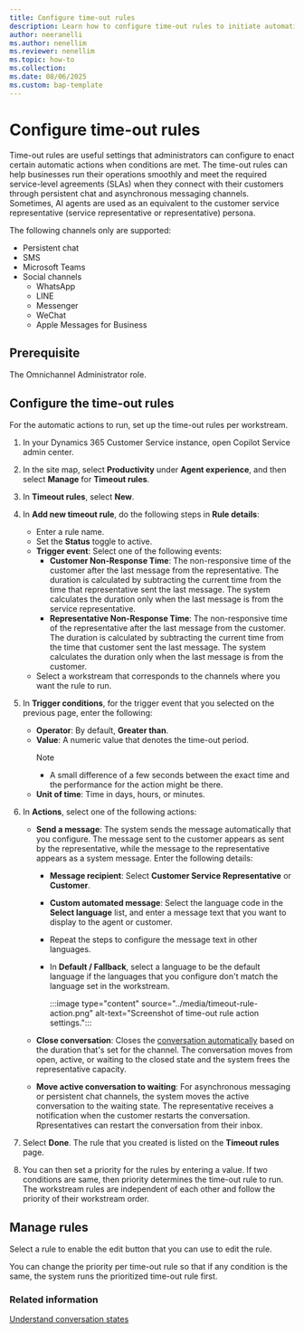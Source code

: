 ```yaml
---
title: Configure time-out rules
description: Learn how to configure time-out rules to initiate automatic actions and significantly improve agent productivity.
author: neeranelli
ms.author: nenellim
ms.reviewer: nenellim
ms.topic: how-to 
ms.collection: 
ms.date: 08/06/2025
ms.custom: bap-template
---
```


# Configure time-out rules

Time-out rules are useful settings that administrators can configure to enact certain automatic actions when conditions are met. The time-out rules can help businesses run their operations smoothly and meet the required service-level agreements (SLAs) when they connect with their customers through persistent chat and asynchronous messaging channels. Sometimes, AI agents are used as an equivalent to the customer service representative (service representative or representative) persona.

The following channels only are supported:

- Persistent chat
- SMS
- Microsoft Teams
- Social channels
   - WhatsApp
   - LINE
   - Messenger
   - WeChat
   - Apple Messages for Business

## Prerequisite

The Omnichannel Administrator role.

## Configure the time-out rules

For the automatic actions to run, set up the time-out rules per workstream.

1. In your Dynamics 365 Customer Service instance, open Copilot Service admin center.

1. In the site map, select **Productivity** under **Agent experience**, and then select **Manage** for **Timeout rules**.
1. In **Timeout rules**, select **New**.
1. In **Add new timeout rule**, do the following steps in **Rule details**:
   - Enter a rule name.
   - Set the **Status** toggle to active.
   - **Trigger event**: Select one of the following events:
       - **Customer Non-Response Time**: The non-responsive time of the customer after the last message from the representative. The duration is calculated by subtracting the current time from the time that representative sent the last message. The system calculates the duration only when the last message is from the service representative.
       - **Representative Non-Response Time**: The non-responsive time of the representative after the last message from the customer. The duration is calculated by subtracting the current time from the time that customer sent the last message. The system calculates the duration only when the last message is from the customer.
   - Select a workstream that corresponds to the channels where you want the rule to run.
1. In **Trigger conditions**, for the trigger event that you selected on the previous page, enter the following:
   - **Operator**: By default, **Greater than**.
   - **Value**: A numeric value that denotes the time-out period.
     > [!NOTE]
     > - A small difference of a few seconds between the exact time and the performance for the action might be there.
   - **Unit of time**: Time in days, hours, or minutes.
1. In **Actions**, select one of the following actions:
   - **Send a message**: The system sends the message automatically that you configure. The message sent to the customer appears as sent by the representative, while the message to the representative appears as a system message. Enter the following details:
      - **Message recipient**: Select **Customer Service Representative** or **Customer**.
      - **Custom automated message**: Select the language code in the **Select language** list, and enter a message text that you want to display to the agent or customer.
      - Repeat the steps to configure the message text in other languages.
      - In **Default / Fallback**, select a language to be the default language if the languages that you configure don't match the language set in the workstream.

        :::image type="content" source="../media/timeout-rule-action.png" alt-text="Screenshot of time-out rule action settings.":::

   - **Close conversation**: Closes the [conversation automatically](auto-close-conversation-powerapps.md) based on the duration that's set for the channel. The conversation moves from open, active, or waiting to the closed state and the system frees the representative capacity.
   - **Move active conversation to waiting**: For asynchronous messaging or persistent chat channels, the system moves the active conversation to the waiting state. The representative receives a notification when the customer restarts the conversation. Rpresentatives can restart the conversation from their inbox.
1. Select **Done**. The rule that you created is listed on the **Timeout rules** page. 
1. You can then set a priority for the rules by entering a value. If two conditions are same, then priority determines the time-out rule to run. The workstream rules are independent of each other and follow the priority of their workstream order.

## Manage rules

Select a rule to enable the edit button that you can use to edit the rule.

You can change the priority per time-out rule so that if any condition is the same, the system runs the prioritized time-out rule first.

### Related information

[Understand conversation states](../use/oc-conversation-state.md)  